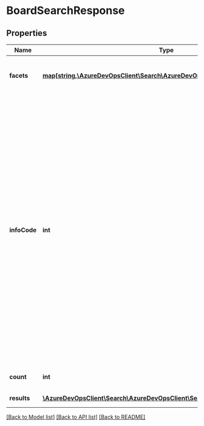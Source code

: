 # BoardSearchResponse

## Properties
Name | Type | Description | Notes
------------ | ------------- | ------------- | -------------
**facets** | [**map[string,\AzureDevOpsClient\Search\AzureDevOpsClient\Search\Model\Filter[]]**](array.md) | A dictionary storing an array of &lt;code&gt;Filter&lt;/code&gt; object against each facet. | [optional] 
**infoCode** | **int** | Numeric code indicating any additional information: 0 - Ok, 1 - Account is being reindexed, 2 - Account indexing has not started, 3 - Invalid Request, 4 - Prefix wildcard query not supported, 5 - MultiWords with code facet not supported, 6 - Account is being onboarded, 7 - Account is being onboarded or reindexed, 8 - Top value trimmed to maxresult allowed 9 - Branches are being indexed, 10 - Faceting not enabled, 11 - Work items not accessible, 19 - Phrase queries with code type filters not supported, 20 - Wildcard queries with code type filters not supported. Any other info code is used for internal purpose. | [optional] 
**count** | **int** | Total number of matched Board documents. | [optional] 
**results** | [**\AzureDevOpsClient\Search\AzureDevOpsClient\Search\Model\BoardResult[]**](BoardResult.md) | List of top matched Board documents. | [optional] 

[[Back to Model list]](../README.md#documentation-for-models) [[Back to API list]](../README.md#documentation-for-api-endpoints) [[Back to README]](../README.md)


